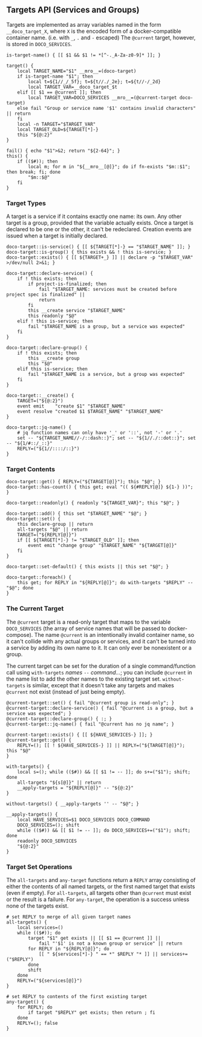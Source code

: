 ## Targets API (Services and Groups)

Targets are implemented as array variables named in the form `__doco_target_X`, where `X` is the encoded form of a docker-compatible container name.  (i.e. with `_`, `.` and `-` escaped)  The `@current` target, however, is stored in `DOCO_SERVICES`.

```shell
is-target-name() { [[ $1 && $1 != *[^-._A-Za-z0-9]* ]]; }

target() {
	local TARGET_NAME="$1" __mro__=(doco-target)
	if is-target-name "$1"; then
		local t=${1//_/_5f}; t=${t//./_2e}; t=${t//-/_2d}
		local TARGET_VAR=__doco_target_$t
	elif [[ $1 == @current ]]; then
		local TARGET_VAR=DOCO_SERVICES __mro__=(@current-target doco-target)
	else fail "Group or service name '$1' contains invalid characters" || return
	fi
	local -n TARGET="$TARGET_VAR"
	local TARGET_OLD=${TARGET[*]-}
	this "${@:2}"
}

fail() { echo "$1">&2; return "${2-64}"; }
this() {
	if (($#)); then
		local m; for m in "${__mro__[@]}"; do if fn-exists "$m::$1"; then break; fi; done
		"$m::$@"
	fi
}

```

### Target Types

A target is a service if it contains exactly one name: its own.  Any other target is a group, provided that the variable actually exists.  Once a target is declared to be one or the other, it can't be redeclared.  Creation events are issued when a target is initially declared.

```shell
doco-target::is-service() { [[ ${TARGET[*]-} == "$TARGET_NAME" ]]; }
doco-target::is-group() { this exists && ! this is-service; }
doco-target::exists() { [[ ${TARGET+_} ]] || declare -p "$TARGET_VAR" >/dev/null 2>&1; }

doco-target::declare-service() {
	if ! this exists; then
		if project-is-finalized; then
			fail "$TARGET_NAME: services must be created before project spec is finalized" ||
			return
		fi
		this __create service "$TARGET_NAME"
		this readonly "$@"
	elif ! this is-service; then
		fail "$TARGET_NAME is a group, but a service was expected"
	fi
}

doco-target::declare-group() {
	if ! this exists; then
		this __create group
		this "$@"
	elif this is-service; then
		fail "$TARGET_NAME is a service, but a group was expected"
	fi
}

doco-target::__create() {
	TARGET=("${@:2}")
	event emit    "create $1" "$TARGET_NAME"
	event resolve "created $1 $TARGET_NAME" "$TARGET_NAME"
}

doco-target::jq-name() {
	# jq function names can only have '_' or '::', not '-' or '.'
	set -- "${TARGET_NAME//-/::dash::}"; set -- "${1//./::dot::}"; set -- "${1/#::/_::}"
	REPLY=("${1//::::/::}")
}

```

### Target Contents

```shell
doco-target::get() { REPLY=("${TARGET[@]}"); this "$@"; }
doco-target::has-count() { this get; eval "(( ${#REPLY[@]} ${1-} ))"; }

doco-target::readonly() { readonly "${TARGET_VAR}"; this "$@"; }

doco-target::add() { this set "$TARGET_NAME" "$@"; }
doco-target::set() {
	this declare-group || return
	all-targets "$@" || return
	TARGET=("${REPLY[@]}")
	if [[ ${TARGET[*]-} != "$TARGET_OLD" ]]; then
		event emit "change group" "$TARGET_NAME" "${TARGET[@]}"
	fi
}

doco-target::set-default() { this exists || this set "$@"; }

doco-target::foreach() {
	this get; for REPLY in "${REPLY[@]}"; do with-targets "$REPLY" -- "$@"; done
}
```

### The Current Target

The `@current` target is a read-only target that maps to the variable `DOCO_SERVICES` (the array of service names that will be passed to docker-compose).  The name `@current` is an intentionally invalid container name, so it can't collide with any actual groups or services, and it can't be turned into a service by adding its own name to it.  It can only ever be nonexistent or a group.

The current target can be set for the duration of a single command/function call using `with-targets` *names* `--` *command...*; you can include `@current` in the name list to add the other names to the existing target set.  `without-targets` is similar, except that it doesn't take any targets and makes `@current` not exist (instead of just being empty).

```shell
@current-target::set() { fail "@current group is read-only"; }
@current-target::declare-service() { fail "@current is a group, but a service was expected"; }
@current-target::declare-group() { :; }
@current-target::jq-name() { fail "@current has no jq name"; }

@current-target::exists() { [[ ${HAVE_SERVICES-} ]]; }
@current-target::get() {
	REPLY=(); [[ ! ${HAVE_SERVICES-} ]] || REPLY=("${TARGET[@]}"); this "$@"
}

with-targets() {
	local s=(); while (($#)) && [[ $1 != -- ]]; do s+=("$1"); shift; done
	all-targets "${s[@]}" || return
	__apply-targets = "${REPLY[@]}" -- "${@:2}"
}

without-targets() { __apply-targets '' -- "$@"; }

__apply-targets() {
	local HAVE_SERVICES=$1 DOCO_SERVICES DOCO_COMMAND
	DOCO_SERVICES=(); shift
	while (($#)) && [[ $1 != -- ]]; do DOCO_SERVICES+=("$1"); shift; done
	readonly DOCO_SERVICES
	"${@:2}"
}
```

### Target Set Operations

The `all-targets` and `any-target` functions return a `REPLY` array consisting of either the contents of all named targets, or the first named target that exists (even if empty).  For `all-targets`, all targets other than `@current` must exist or the result is a failure.  For `any-target`, the operation is a success unless none of the targets exist.

```shell
# set REPLY to merge of all given target names
all-targets() {
	local services=()
	while (($#)); do
		target "$1" get exists || [[ $1 == @current ]] ||
			fail "'$1' is not a known group or service" || return
		for REPLY in "${REPLY[@]}"; do
			[[ " ${services[*]-} " == *" $REPLY "* ]] || services+=("$REPLY")
		done
		shift
	done
	REPLY=("${services[@]}")
}

# set REPLY to contents of the first existing target
any-target() {
	for REPLY; do
		if target "$REPLY" get exists; then return ; fi
	done
	REPLY=(); false
}

```


